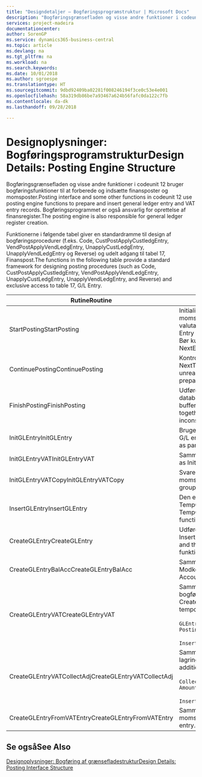 ```yaml
---
title: "Designdetaljer – Bogføringsprogramstruktur | Microsoft Docs"
description: "Bogføringsgrænsefladen og visse andre funktioner i codeunit 12 bruger bogføringsfunktioner til at forberede og indsætte finansposter og momsposter. Bogføringsprogrammet er også ansvarlig for oprettelse af finansregister."
services: project-madeira
documentationcenter: 
author: SorenGP
ms.service: dynamics365-business-central
ms.topic: article
ms.devlang: na
ms.tgt_pltfrm: na
ms.workload: na
ms.search.keywords: 
ms.date: 10/01/2018
ms.author: sgroespe
ms.translationtype: HT
ms.sourcegitcommit: 9dbd92409ba02281f008246194f3ce0c53e4e001
ms.openlocfilehash: 58a319db86be7a93467a624b56fafc0da122c7fb
ms.contentlocale: da-dk
ms.lasthandoff: 09/28/2018

---
```

# <a name="design-details-posting-engine-structure"></a><span data-ttu-id="12698-104">Designoplysninger: Bogføringsprogramstruktur</span><span class="sxs-lookup"><span data-stu-id="12698-104">Design Details: Posting Engine Structure</span></span>
<span data-ttu-id="12698-105">Bogføringsgrænsefladen og visse andre funktioner i codeunit 12 bruger bogføringsfunktioner til at forberede og indsætte finansposter og momsposter.</span><span class="sxs-lookup"><span data-stu-id="12698-105">Posting interface and some other functions in codeunit 12 use posting engine functions to prepare and insert general ledger entry and VAT entry records.</span></span> <span data-ttu-id="12698-106">Bogføringsprogrammet er også ansvarlig for oprettelse af finansregister.</span><span class="sxs-lookup"><span data-stu-id="12698-106">The posting engine is also responsible for general ledger register creation.</span></span>  
  
 <span data-ttu-id="12698-107">Funktionerne i følgende tabel giver en standardramme til design af bogføringsprocedurer (f.eks. Code, CustPostApplyCustledgEntry, VendPostApplyVendLedgEntry, UnapplyCustLedgEntry, UnapplyVendLedgEntry og Reverse) og udelt adgang til tabel 17, Finanspost.</span><span class="sxs-lookup"><span data-stu-id="12698-107">The functions in the following table provide a standard framework for designing posting procedures (such as Code, CustPostApplyCustledgEntry, VendPostApplyVendLedgEntry, UnapplyCustLedgEntry, UnapplyVendLedgEntry, and Reverse) and exclusive access to table 17, G/L Entry.</span></span>  
  
|<span data-ttu-id="12698-108">Rutine</span><span class="sxs-lookup"><span data-stu-id="12698-108">Routine</span></span>|<span data-ttu-id="12698-109">Description</span><span class="sxs-lookup"><span data-stu-id="12698-109">Description</span></span>|  
|-------------|---------------------------------------|  
|<span data-ttu-id="12698-110">StartPosting</span><span class="sxs-lookup"><span data-stu-id="12698-110">StartPosting</span></span>|<span data-ttu-id="12698-111">Initialiserer bufferen TempGLEntryBuf for bogføring, låser finanspost- og momsposttabeller og initialiserer regnskabsperiode, finansjournal og valutakurs.</span><span class="sxs-lookup"><span data-stu-id="12698-111">Initializes posting buffer TempGLEntryBuf, locks G/L Entry and VAT Entry tables, and initializes Accounting Period, G/L Register, and Exchange Rate.</span></span> <span data-ttu-id="12698-112">Bør kun kaldes én gang, så NextEntryNo er 0.</span><span class="sxs-lookup"><span data-stu-id="12698-112">Should be called only once, then NextEntryNo is 0.</span></span>|  
|<span data-ttu-id="12698-113">ContinuePosting</span><span class="sxs-lookup"><span data-stu-id="12698-113">ContinuePosting</span></span>|<span data-ttu-id="12698-114">Kontrollerer og bogfører urealiseret moms for tidligere transaktionsforøgelse NextTransactionNo og forbereder bogføring af næste linje.</span><span class="sxs-lookup"><span data-stu-id="12698-114">Checks and posts unrealized VAT for previous transaction increment NextTransactionNo and prepares post of next line.</span></span>|  
|<span data-ttu-id="12698-115">FinishPosting</span><span class="sxs-lookup"><span data-stu-id="12698-115">FinishPosting</span></span>|<span data-ttu-id="12698-116">Udfører bogføring ved at indsætte finansposter fra midlertidig buffer i databasetabellen.</span><span class="sxs-lookup"><span data-stu-id="12698-116">Completes posting by inserting G/L entries from temporary buffer into database table.</span></span> <span data-ttu-id="12698-117">Bruges altid sammen med StartPosting.</span><span class="sxs-lookup"><span data-stu-id="12698-117">Always used together with StartPosting.</span></span> <span data-ttu-id="12698-118">Kontrollerer for uoverensstemmelser.</span><span class="sxs-lookup"><span data-stu-id="12698-118">Checks for inconsistencies.</span></span>|  
|<span data-ttu-id="12698-119">InitGLEntry</span><span class="sxs-lookup"><span data-stu-id="12698-119">InitGLEntry</span></span>|<span data-ttu-id="12698-120">Bruges til at initialisere ny finanspost for finanskladdelinje.</span><span class="sxs-lookup"><span data-stu-id="12698-120">Used to initialize new G/L entry for Gen. Jnl Line.</span></span> <span data-ttu-id="12698-121">Returnerer GLEntry som parameter.</span><span class="sxs-lookup"><span data-stu-id="12698-121">Returns GLEntry as parameter.</span></span>|  
|<span data-ttu-id="12698-122">InitGLEntryVAT</span><span class="sxs-lookup"><span data-stu-id="12698-122">InitGLEntryVAT</span></span>|<span data-ttu-id="12698-123">Samme som InitGLEntry, men tildeler også modkonto og SummarizeVAT.</span><span class="sxs-lookup"><span data-stu-id="12698-123">Same as InitGLEntry, but also assigns Bal. Account No. and SummarizeVAT.</span></span>|  
|<span data-ttu-id="12698-124">InitGLEntryVATCopy</span><span class="sxs-lookup"><span data-stu-id="12698-124">InitGLEntryVATCopy</span></span>|<span data-ttu-id="12698-125">Svarer til InitGLEntryVAT, men kopieret også bogføringsgruppedata fra momspost før SummarizeVAT.</span><span class="sxs-lookup"><span data-stu-id="12698-125">Similar to InitGLEntryVAT, but also copies posting groups data from VAT Entry before SummarizeVAT.</span></span>|  
|<span data-ttu-id="12698-126">InsertGLEntry</span><span class="sxs-lookup"><span data-stu-id="12698-126">InsertGLEntry</span></span>|<span data-ttu-id="12698-127">Den eneste funktion, der indsætter finansposten i tabellen med globale TempGLEntryBuf.</span><span class="sxs-lookup"><span data-stu-id="12698-127">The only function that inserts G/L entry into global TempGLEntryBuf table.</span></span> <span data-ttu-id="12698-128">Brug altid denne funktion til Indsættelse.</span><span class="sxs-lookup"><span data-stu-id="12698-128">Always use this function for insert.</span></span>|  
|<span data-ttu-id="12698-129">CreateGLEntry</span><span class="sxs-lookup"><span data-stu-id="12698-129">CreateGLEntry</span></span>|<span data-ttu-id="12698-130">Udfører en InitGLEntry, tildeler ekstra valutabeløb og udfører derefter InsertGLEntry.</span><span class="sxs-lookup"><span data-stu-id="12698-130">Performs an InitGLEntry, assigns Additional Currency Amount, and then performs InsertGLEntry.</span></span> <span data-ttu-id="12698-131">Erstatter flere kodelinjer med et enkelt funktionskald.</span><span class="sxs-lookup"><span data-stu-id="12698-131">Replaces several lines of code with a single function call.</span></span>|  
|<span data-ttu-id="12698-132">CreateGLEntryBalAcc</span><span class="sxs-lookup"><span data-stu-id="12698-132">CreateGLEntryBalAcc</span></span>|<span data-ttu-id="12698-133">Samme som CreateGLEntry, men tildeler også Modkontotype og Modkonto.</span><span class="sxs-lookup"><span data-stu-id="12698-133">Same as CreateGLEntry, but also assigns Bal. Account Type and Bal. Account No.</span></span>|  
|<span data-ttu-id="12698-134">CreateGLEntryVAT</span><span class="sxs-lookup"><span data-stu-id="12698-134">CreateGLEntryVAT</span></span>|<span data-ttu-id="12698-135">Samme som CreateGLEntry, men med yderligere behandling for bogføringsgrupper og lagring til den midlertidige momsbuffer:</span><span class="sxs-lookup"><span data-stu-id="12698-135">Same as CreateGLEntry, but with additional processing for posting groups and saving to temporary VAT buffer:</span></span><br /><br /> `GLEntry.CopyPostingGroupsFromDtldCVBuf(DtldCVLedgEntryBuf,GenJnlLine."Gen. Posting Type");`<br /><br /> `InsertVATEntriesFromTemp(DtldCVLedgEntryBuf,GLEntry);`|  
|<span data-ttu-id="12698-136">CreateGLEntryVATCollectAdj</span><span class="sxs-lookup"><span data-stu-id="12698-136">CreateGLEntryVATCollectAdj</span></span>|<span data-ttu-id="12698-137">Samme som CreateGLEntry, men med yderligere samling af justeringer og lagring til den midlertidige momsbuffer:</span><span class="sxs-lookup"><span data-stu-id="12698-137">Same as CreateGLEntry, but with additional collection of adjustments and saving to temporary VAT buffer:</span></span><br /><br /> `CollectAdjustment(AdjAmount,GLEntry.Amount,GLEntry."Additional-Currency Amount",OriginalDateSet);`<br /><br /> `InsertVATEntriesFromTemp(DtldCVLedgEntryBuf,GLEntry);`|  
|<span data-ttu-id="12698-138">CreateGLEntryFromVATEntry</span><span class="sxs-lookup"><span data-stu-id="12698-138">CreateGLEntryFromVATEntry</span></span>|<span data-ttu-id="12698-139">Samme som CreateGLEntry, men kopierer også bogføringsgrupper fra momspost.</span><span class="sxs-lookup"><span data-stu-id="12698-139">Same as CreateGLEntry, but also copies posting groups from VAT entry.</span></span>|  
  
## <a name="see-also"></a><span data-ttu-id="12698-140">Se også</span><span class="sxs-lookup"><span data-stu-id="12698-140">See Also</span></span>  
 [<span data-ttu-id="12698-141">Designoplysninger: Bogføring af grænsefladestruktur</span><span class="sxs-lookup"><span data-stu-id="12698-141">Design Details: Posting Interface Structure</span></span>](design-details-posting-interface-structure.md)
